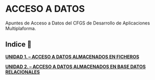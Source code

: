 # ACCESO A DATOS

Apuntes de Acceso a Datos del CFGS de Desarrollo de Aplicaciones Multiplaforma.

## Indice 🚀

[**UNIDAD 1. – ACCESO A DATOS ALMACENADOS EN FICHEROS**](Tema1.md)

[**UNIDAD 2. – ACCESO A DATOS ALMACENADOS EN BASE DATOS RELACIONALES**](Tema2.md)
